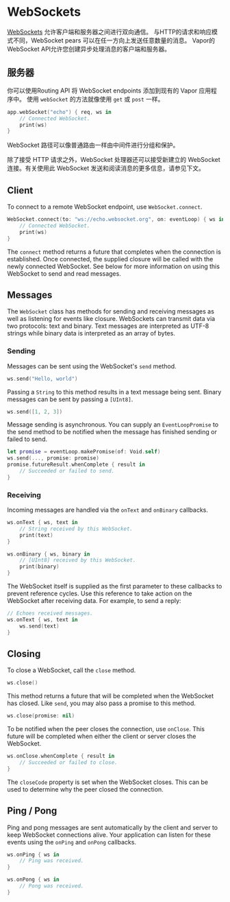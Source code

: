 # WebSockets

[WebSockets](https://zh.wikipedia.org/wiki/WebSocket) 允许客户端和服务器之间进行双向通信。 与HTTP的请求和响应模式不同，WebSocket pears 可以在任一方向上发送任意数量的消息。 Vapor的WebSocket API允许您创建异步处理消息的客户端和服务器。

## 服务器

你可以使用Routing API 将 WebSocket endpoints 添加到现有的 Vapor 应用程序中。 使用 `webSocket` 的方法就像使用 `get` 或 `post` 一样。

```swift
app.webSocket("echo") { req, ws in
    // Connected WebSocket.
    print(ws)
}
```

WebSocket 路径可以像普通路由一样由中间件进行分组和保护。

除了接受 HTTP 请求之外，WebSocket 处理器还可以接受新建立的 WebSocket 连接。有关使用此 WebSocket 发送和阅读消息的更多信息，请参见下文。

## Client

To connect to a remote WebSocket endpoint, use `WebSocket.connect`. 

```swift
WebSocket.connect(to: "ws://echo.websocket.org", on: eventLoop) { ws in
    // Connected WebSocket.
    print(ws)
}
```

The `connect` method returns a future that completes when the connection is established. Once connected, the supplied closure will be called with the newly connected WebSocket. See below for more information on using this WebSocket to send and read messages.

## Messages

The `WebSocket` class has methods for sending and receiving messages as well as listening for events like closure. WebSockets can transmit data via two protocols: text and binary. Text messages are interpreted as UTF-8 strings while binary data is interpreted as an array of bytes.

### Sending

Messages can be sent using the WebSocket's `send` method.

```swift
ws.send("Hello, world")
```

Passing a `String` to this method results in a text message being sent. Binary messages can be sent by passing a `[UInt8]`. 

```swift
ws.send([1, 2, 3])
```

Message sending is asynchronous. You can supply an `EventLoopPromise` to the send method to be notified when the message has finished sending or failed to send. 

```swift
let promise = eventLoop.makePromise(of: Void.self)
ws.send(..., promise: promise)
promise.futureResult.whenComplete { result in
    // Succeeded or failed to send.
}
```

### Receiving

Incoming messages are handled via the `onText` and `onBinary` callbacks.

```swift
ws.onText { ws, text in
    // String received by this WebSocket.
    print(text)
}

ws.onBinary { ws, binary in
    // [UInt8] received by this WebSocket.
    print(binary)
}
```

The WebSocket itself is supplied as the first parameter to these callbacks to prevent reference cycles. Use this reference to take action on the WebSocket after receiving data. For example, to send a reply:

```swift
// Echoes received messages.
ws.onText { ws, text in
    ws.send(text)
}
```

## Closing

To close a WebSocket, call the `close` method. 

```swift
ws.close()
```

This method returns a future that will be completed when the WebSocket has closed. Like `send`, you may also pass a promise to this method.

```swift
ws.close(promise: nil)
```

To be notified when the peer closes the connection, use `onClose`. This future will be completed when either the client or server closes the WebSocket.

```swift
ws.onClose.whenComplete { result in
    // Succeeded or failed to close.
}
```

The `closeCode` property is set when the WebSocket closes. This can be used to determine why the peer closed the connection.

## Ping / Pong

Ping and pong messages are sent automatically by the client and server to keep WebSocket connections alive. Your application can listen for these events using the `onPing` and `onPong` callbacks.

```swift
ws.onPing { ws in 
    // Ping was received.
}

ws.onPong { ws in
    // Pong was received.
}
```

